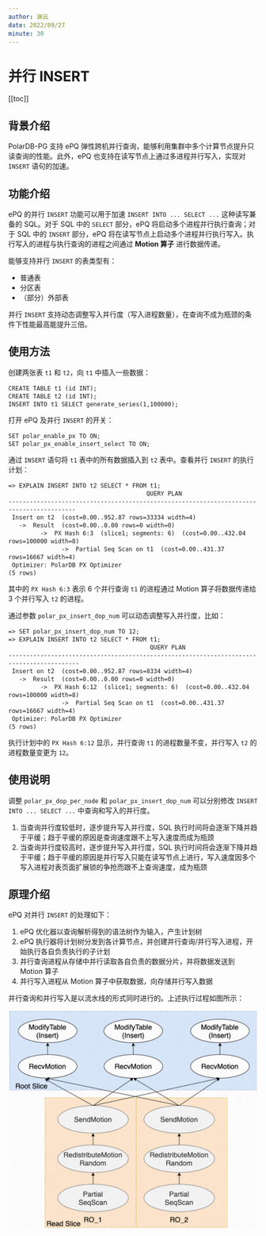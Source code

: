 ```yaml
---
author: 渊云
date: 2022/09/27
minute: 30
---
```


# 并行 INSERT

<Badge type="tip" text="V11 / v1.1.17-" vertical="top" />

<ArticleInfo :frontmatter=$frontmatter></ArticleInfo>

[[toc]]

## 背景介绍

PolarDB-PG 支持 ePQ 弹性跨机并行查询，能够利用集群中多个计算节点提升只读查询的性能。此外，ePQ 也支持在读写节点上通过多进程并行写入，实现对 `INSERT` 语句的加速。

## 功能介绍

ePQ 的并行 `INSERT` 功能可以用于加速 `INSERT INTO ... SELECT ...` 这种读写兼备的 SQL。对于 SQL 中的 `SELECT` 部分，ePQ 将启动多个进程并行执行查询；对于 SQL 中的 `INSERT` 部分，ePQ 将在读写节点上启动多个进程并行执行写入。执行写入的进程与执行查询的进程之间通过 **Motion 算子** 进行数据传递。

能够支持并行 `INSERT` 的表类型有：

- 普通表
- 分区表
- （部分）外部表

并行 `INSERT` 支持动态调整写入并行度（写入进程数量），在查询不成为瓶颈的条件下性能最高能提升三倍。

## 使用方法

创建两张表 `t1` 和 `t2`，向 `t1` 中插入一些数据：

```sql:no-line-numbers
CREATE TABLE t1 (id INT);
CREATE TABLE t2 (id INT);
INSERT INTO t1 SELECT generate_series(1,100000);
```

打开 ePQ 及并行 `INSERT` 的开关：

```sql:no-line-numbers
SET polar_enable_px TO ON;
SET polar_px_enable_insert_select TO ON;
```

通过 `INSERT` 语句将 `t1` 表中的所有数据插入到 `t2` 表中。查看并行 `INSERT` 的执行计划：

```sql:no-line-numbers
=> EXPLAIN INSERT INTO t2 SELECT * FROM t1;
                                       QUERY PLAN
-----------------------------------------------------------------------------------------
 Insert on t2  (cost=0.00..952.87 rows=33334 width=4)
   ->  Result  (cost=0.00..0.00 rows=0 width=0)
         ->  PX Hash 6:3  (slice1; segments: 6)  (cost=0.00..432.04 rows=100000 width=8)
               ->  Partial Seq Scan on t1  (cost=0.00..431.37 rows=16667 width=4)
 Optimizer: PolarDB PX Optimizer
(5 rows)
```

其中的 `PX Hash 6:3` 表示 6 个并行查询 `t1` 的进程通过 Motion 算子将数据传递给 3 个并行写入 `t2` 的进程。

通过参数 `polar_px_insert_dop_num` 可以动态调整写入并行度，比如：

```sql:no-line-numbers
=> SET polar_px_insert_dop_num TO 12;
=> EXPLAIN INSERT INTO t2 SELECT * FROM t1;
                                        QUERY PLAN
------------------------------------------------------------------------------------------
 Insert on t2  (cost=0.00..952.87 rows=8334 width=4)
   ->  Result  (cost=0.00..0.00 rows=0 width=0)
         ->  PX Hash 6:12  (slice1; segments: 6)  (cost=0.00..432.04 rows=100000 width=8)
               ->  Partial Seq Scan on t1  (cost=0.00..431.37 rows=16667 width=4)
 Optimizer: PolarDB PX Optimizer
(5 rows)
```

执行计划中的 `PX Hash 6:12` 显示，并行查询 `t1` 的进程数量不变，并行写入 `t2` 的进程数量变更为 `12`。

## 使用说明

调整 `polar_px_dop_per_node` 和 `polar_px_insert_dop_num` 可以分别修改 `INSERT INTO ... SELECT ...` 中查询和写入的并行度。

1. 当查询并行度较低时，逐步提升写入并行度，SQL 执行时间将会逐渐下降并趋于平缓；趋于平缓的原因是查询速度跟不上写入速度而成为瓶颈
2. 当查询并行度较高时，逐步提升写入并行度，SQL 执行时间将会逐渐下降并趋于平缓；趋于平缓的原因是并行写入只能在读写节点上进行，写入速度因多个写入进程对表页面扩展锁的争抢而跟不上查询速度，成为瓶颈

## 原理介绍

ePQ 对并行 `INSERT` 的处理如下：

1. ePQ 优化器以查询解析得到的语法树作为输入，产生计划树
2. ePQ 执行器将计划树分发到各计算节点，并创建并行查询/并行写入进程，开始执行各自负责执行的子计划
3. 并行查询进程从存储中并行读取各自负责的数据分片，并将数据发送到 Motion 算子
4. 并行写入进程从 Motion 算子中获取数据，向存储并行写入数据

并行查询和并行写入是以流水线的形式同时进行的。上述执行过程如图所示：

![parallel_insert_data_flow](../../imgs/parallel_data_flow.png)
